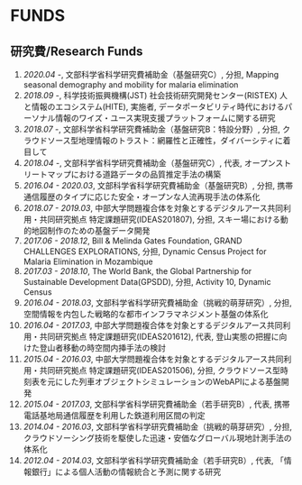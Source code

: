# FUNDS

## 研究費/Research Funds
1. *2020.04 -*, 文部科学省科学研究費補助金（基盤研究C）, 分担, Mapping seasonal demography and mobility for malaria elimination
1. *2018.09 -*, 科学技術振興機構(JST) 社会技術研究開発センター(RISTEX) 人と情報のエコシステム(HITE), 実施者, データポータビリティ時代におけるパーソナル情報のワイズ・ユース実現支援プラットフォームに関する研究
1. *2018.07 -*, 文部科学省科学研究費補助金（基盤研究B：特設分野）, 分担, クラウドソース型地理情報のトラスト：網羅性と正確性，ダイバーシティに着目して
1. *2018.04 -*, 文部科学省科学研究費補助金（基盤研究C）, 代表, オープンストリートマップにおける道路データの品質推定手法の構築
1. *2016.04 - 2020.03*, 文部科学省科学研究費補助金（基盤研究B）, 分担, 携帯通信履歴のタイプに応じた安全・オープンな人流再現手法の体系化
1. *2018.07 - 2019.03*, 中部大学問題複合体を対象とするデジタルアース共同利用・共同研究拠点 特定課題研究(IDEAS201807), 分担, スキー場における動的地図制作のための基盤データ開発
1. *2017.06 - 2018.12*, Bill & Melinda Gates Foundation, GRAND CHALLENGES EXPLORATIONS, 分担, Dynamic Census Project for Malaria Elimination in Mozambique
1. *2017.03 - 2018.10*, The World Bank, the Global Partnership for Sustainable Development Data(GPSDD), 分担, Activity 10, Dynamic Census
1. *2016.04 - 2018.03*, 文部科学省科学研究費補助金（挑戦的萌芽研究）, 分担, 空間情報を内包した戦略的な都市インフラマネジメント基盤の体系化
1. *2016.04 - 2017.03*, 中部大学問題複合体を対象とするデジタルアース共同利用・共同研究拠点 特定課題研究(IDEAS201612), 代表, 登山実態の把握に向けた登山者移動の時空間内挿手法の検討
1. *2015.04 - 2016.03*, 中部大学問題複合体を対象とするデジタルアース共同利用・共同研究拠点 特定課題研究(IDEAS201506), 分担, クラウドソース型時刻表を元にした列車オブジェクトシミュレーションのWebAPIによる基盤開発
1. *2015.04 - 2017.03*, 文部科学省科学研究費補助金（若手研究B）, 代表, 携帯電話基地局通信履歴を利用した鉄道利用区間の判定
1. *2014.04 - 2016.03*, 文部科学省科学研究費補助金（挑戦的萌芽研究）, 分担, クラウドソーシング技術を駆使した迅速・安価なグローバル現地計測手法の体系化
1. *2012.04 - 2014.03*, 文部科学省科学研究費補助金（若手研究B）, 代表, 「情報銀行」による個人活動の情報統合と予測に関する研究
